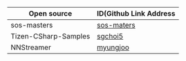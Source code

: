 |Open source|ID(Github Link Address|
|-|-|
|sos-masters|[sos-maters](https://github.com/sos-maters)|
|Tizen-CSharp-Samples|[sgchoi5](https://github.com/sgchoi5)|
|NNStreamer|[myungjoo](https://github.com/myungjoo)|
